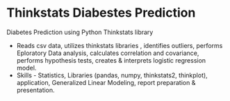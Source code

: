 # Thinkstats Diabestes Prediction
Diabetes Prediction using Python Thinkstats library
- Reads csv data, utilizes thinkstats libraries , identifies outliers, performs Eploratory Data analysis, calculates correlation and covariance, performs hypothesis tests, creates & interprets logistic regression model.
- Skills - Statistics, Libraries (pandas, numpy, thinkstats2, thinkplot), application, Generalized Linear Modeling, report preparation & presentation.
